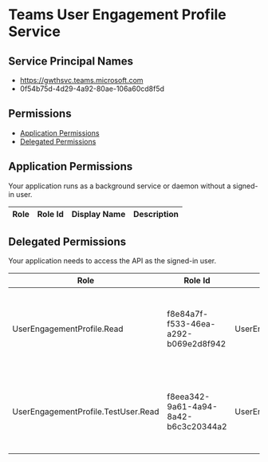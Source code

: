 # Teams User Engagement Profile Service
## Service Principal Names
- https://gwthsvc.teams.microsoft.com
- 0f54b75d-4d29-4a92-80ae-106a60cd8f5d

 ## Permissions
- [Application Permissions](#application-permissions)
- [Delegated Permissions](#delegated-permissions)

## Application Permissions
Your application runs as a background service or daemon without a signed-in user.

| Role | Role Id | Display Name | Description |
|---|---|---|---|

## Delegated Permissions
Your application needs to access the API as the signed-in user. 

| Role | Role Id | Display Name | Description |
|---|---|---|---|
| UserEngagementProfile.Read | f8e84a7f-f533-46ea-a292-b069e2d8f942 | UserEngagementProfile.Read | This allows apps to read user's Teams engagement profile on behalf of a user |
| UserEngagementProfile.TestUser.Read | f8eea342-9a61-4a94-8a42-b6c3c20344a2 | UserEngagementProfile.TestUser.Read | This allows test users to read user's Teams engagement profile on behalf of a user |

